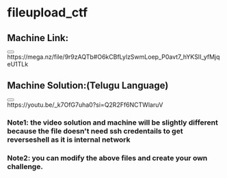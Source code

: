# fileupload_ctf

## Machine Link: 
<div>
  <button onclick="copyToClipboard('code-block-1')"></button>
</div>
https://mega.nz/file/9r9zAQTb#O6kCBfLylzSwmLoep_P0avt7_hYKSII_yfMjqeU1TLk 

## Machine Solution:(Telugu Language)  
<div>
  <button onclick="copyToClipboard('code-block-1')"></button>
</div>
https://youtu.be/_k7OfG7uha0?si=Q2R2Ff6NCTWlaruV

### Note1: the video solution and machine will be slightly different because the file doesn't need ssh credentails to get reverseshell as it is internal network
### Note2: you can modify the above files and create your own challenge.
